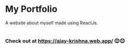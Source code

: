# My Portfolio

A website about myself made using ReactJs. <br /> <br />
### Check out at https://ajay-krishna.web.app/  :blush::blush:
